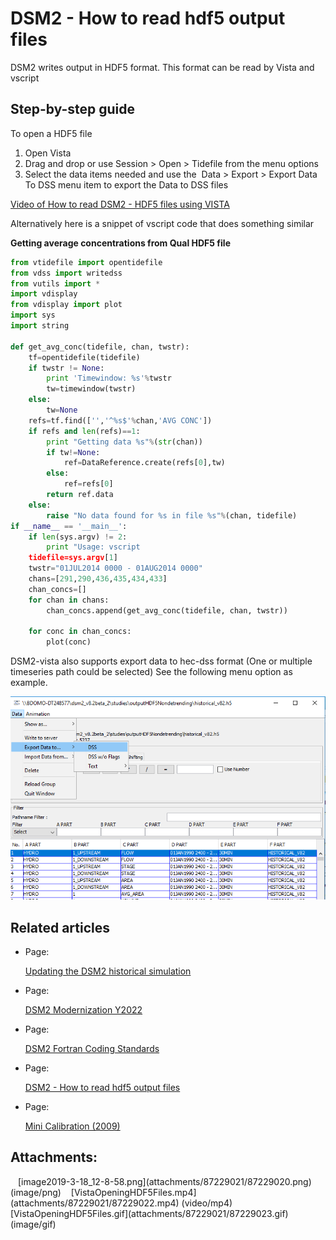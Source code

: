 # DSM2 - How to read hdf5 output files

DSM2 writes output in HDF5 format. This format can be read by Vista and
vscript 

## Step-by-step guide

To open a HDF5 file

1.  Open Vista 
2.  Drag and drop or use Session \> Open \> Tidefile from the menu
    options
3.  Select the data items needed and use the  Data \> Export \> Export
    Data To DSS menu item to export the Data to DSS files

<a
href="https://www.youtube.com/watch?v=5PCyxdUC4qw&amp;feature=youtu.be"
rel="nofollow">Video of How to read DSM2 - HDF5 files using VISTA</a>

  

Alternatively here is a snippet of vscript code that does something
similar

**Getting average concentrations from Qual HDF5 file**

``` py
from vtidefile import opentidefile
from vdss import writedss
from vutils import *
import vdisplay
from vdisplay import plot
import sys
import string

def get_avg_conc(tidefile, chan, twstr):
    tf=opentidefile(tidefile)
    if twstr != None:
        print 'Timewindow: %s'%twstr
        tw=timewindow(twstr)
    else:
        tw=None
    refs=tf.find(['','^%s$'%chan,'AVG CONC'])
    if refs and len(refs)==1:
        print "Getting data %s"%(str(chan))
        if tw!=None:
            ref=DataReference.create(refs[0],tw)
        else:
            ref=refs[0]
        return ref.data
    else:
        raise "No data found for %s in file %s"%(chan, tidefile)
if __name__ == '__main__':
    if len(sys.argv) != 2:
        print "Usage: vscript 
    tidefile=sys.argv[1]
    twstr="01JUL2014 0000 - 01AUG2014 0000"
    chans=[291,290,436,435,434,433]
    chan_concs=[]
    for chan in chans:
        chan_concs.append(get_avg_conc(tidefile, chan, twstr))
        
    for conc in chan_concs:
        plot(conc)
```

  

DSM2-vista also supports export data to hec-dss format (One or multiple
timeseries path could be selected) See the following menu option as
example. 

<img src="attachments/87229021/87229020.png"
data-image-src="attachments/87229021/87229020.png"
data-unresolved-comment-count="0" data-linked-resource-id="87229020"
data-linked-resource-version="1" data-linked-resource-type="attachment"
data-linked-resource-default-alias="image2019-3-18_12-8-58.png"
data-base-url="http://msb-confluence"
data-linked-resource-content-type="image/png"
data-linked-resource-container-id="87229021"
data-linked-resource-container-version="1" />

## Related articles

  

-   Page:

    [Updating the DSM2 historical
    simulation](/display/DSM2/Updating+the+DSM2+historical+simulation)

-   Page:

    [DSM2 Modernization Y2022](/display/DSM2/DSM2+Modernization+Y2022)

-   Page:

    [DSM2 Fortran Coding
    Standards](/display/DSM2/DSM2+Fortran+Coding+Standards)

-   Page:

    [DSM2 - How to read hdf5 output
    files](/display/DSM2/DSM2+-+How+to+read+hdf5+output+files)

-   Page:

    [Mini Calibration (2009)](/pages/viewpage.action?pageId=18055205)

  

  

  

## Attachments:

<img src="images/icons/bullet_blue.gif" width="8" height="8" />
[image2019-3-18_12-8-58.png](attachments/87229021/87229020.png)
(image/png)  
<img src="images/icons/bullet_blue.gif" width="8" height="8" />
[VistaOpeningHDF5Files.mp4](attachments/87229021/87229022.mp4)
(video/mp4)  
<img src="images/icons/bullet_blue.gif" width="8" height="8" />
[VistaOpeningHDF5Files.gif](attachments/87229021/87229023.gif)
(image/gif)  
